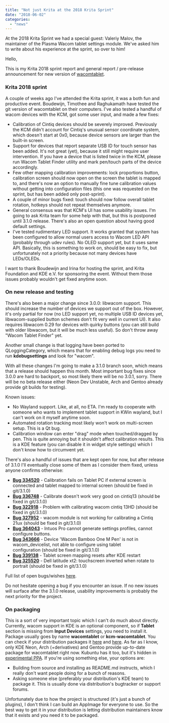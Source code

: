 ```yaml
---
title: "Not just Krita at the 2018 Krita Sprint"
date: "2018-06-02"
categories: 
  - "news"
---
```


At the 2018 Krita Sprint we had a special guest: Valeriy Malov, the maintainer of the Plasma Wacom tablet settings module. We've asked him to write about his experience at the sprint, so over to him!

Hello,

This is my Krita 2018 sprint report and general report / pre-release announcement for new version of [wacomtablet](https://userbase.kde.org/Wacomtablet).

### Krita 2018 sprint

A couple of weeks ago I've attended the Krita sprint, it was a both fun and productive event. Boudewijn, Timothee and Raghukamath have tested the git version of wacomtablet on their computers. I've also tested a handful of wacom devices with the KCM, got some user input, and made a few fixes:

- Calibration of Cintiq devices should be severely improved. Previously the KCM didn't account for Cintiq's unusual sensor coordinate system, which doesn't start at 0x0, because device sensors are larger than the built-in screen.
- Support for devices that report separate USB ID for touch sensor has been added. It's not great (yet), because it still might require user intervention. If you have a device that is listed twice in the KCM, please run Wacom Tablet Finder utility and mark pen/touch parts of the device accordingly.
- Few other mapping calibration improvements: lock proportions button, calibration screen should now open on the screen the tablet is mapped to, and there's now an option to manually fine tune calibration values without getting into configuration files (this one was requested on the sprint, but has been added only post-sprint).
- A couple of minor bugs fixed: touch should now follow overall tablet rotation, hotkeys should not repeat themselves anymore.
- General consensus was that KCM's UI has some usability issues. I'm going to ask Krita team for some help with that, but this is postponed until 3.1.0 release. There's also an open question about having good default settings.
- I've tested rudimentary LED support. It works granted that system has been configured to allow normal users access to Wacom LED API (probably through udev rules). No OLED support yet, but it uses same API. Basically, this is something to work on, should be easy to fix, but unfortunately not a priority because not many devices have LEDs/OLEDs.

I want to thank Boudewijn and Irina for hosting the sprint, and Krita Foundation and KDE e.V. for sponsoring the event. Without them those issues probably wouldn't get fixed anytime soon.

### On new release and testing

There's also been a major change since 3.0.0: libwacom support. This should increase the number of devices we support out of the box. However, it's only partial for now (no LED support yet, no multiple USB ID devices yet, libwacom-supplied button schemes don't fit very well in current UI). It also requires libwacom 0.29 for devices with quirky buttons (you can still build with older libwacom, but it will be much less useful). So don't throw away "Wacom Tablet Finder" yet.

Another small change is that logging have been ported to QLoggingCategory, which means that for enabling debug logs you need to run **kdebugsettings** and look for "wacom".

With all these changes I'm going to make a 3.1.0 branch soon, which means that a release should happen this month. Most important bug fixes since 3.0.0 are hard to backport, so most likely there will be no 3.0.1, sorry. There will be no beta release either (Neon Dev Unstable, Arch and Gentoo already provide git builds for testing).

Known issues:

- No Wayland support. Like, at all, no ETA. I'm ready to cooperate with someone who wants to implement tablet support in KWin wayland, but I can't work on it myself anytime soon.
- Automated rotation tracking most likely won't work on multi-screen setup. This is a Qt bug.
- Calibration window can enter "drag" mode when touched/dragged by pen. This is quite annoying but it shouldn't affect calibration results. This is a KDE feature (you can disable it in widget style settings) which I don't know how to circumvent yet.

There's also a handful of issues that are kept open for now, but after release of 3.1.0 I'll eventually close some of them as I consider them fixed, unless anyone confirms otherwise:

- [**Bug 334520**](https://bugs.kde.org/show_bug.cgi?id=334520) - Calibration fails on Tablet PC if external screen is connected and tablet mapped to internal screen (should be fixed in git/3.1.0)
- [**Bug 336748**](https://bugs.kde.org/show_bug.cgi?id=336748) - Calibrate doesn't work very good on cintiq13 (should be fixed in git/3.1.0)
- [**Bug 322918**](https://bugs.kde.org/show_bug.cgi?id=322918) - Problem with calibrating wacom cintiq 13HD (should be fixed in git/3.1.0)
- [**Bug 327952**](https://bugs.kde.org/show_bug.cgi?id=327952) - wacom module is not working for calibrating a Cintiq 21ux (should be fixed in git/3.1.0)
- [**Bug 364043**](https://bugs.kde.org/show_bug.cgi?id=364043) - Intuos Pro cannot generate settings profiles, cannot configure buttons.
- [**Bug 343666**](https://bugs.kde.org/show_bug.cgi?id=343666) - Device 'Wacom Bamboo One M Pen' is not in wacom_devicelist, not able to configure using tablet configuration (should be fixed in git/3.1.0)
- [**Bug 339138**](https://bugs.kde.org/show_bug.cgi?id=339138) - Tablet screen mapping resets after KDE restart
- [**Bug 325520**](https://bugs.kde.org/show_bug.cgi?id=325520) - Dell latitude xt2: touchscreen inverted when rotate to portrait (should be fixed in git/3.1.0)

Full list of open bugs/wishes [here](https://bugs.kde.org/buglist.cgi?component=general&list_id=1520931&product=wacomtablet&resolution=---).

Do not hesitate opening a bug if you encounter an issue. If no new issues will surface after the 3.1.0 release, usability improvements is probably the next priority for the project.

### On packaging

This is a sort of very important topic which I can't do much about directly. Currently, wacom support in KDE is an optional component, so if **Tablet** section is missing from **Input Devices** settings, you need to install it. Package usually goes by name **wacomtablet** or **kcm-wacomtablet**. You can check if your distribution packages it [here](https://repology.org/metapackage/kcm-wacomtablet/versions) and [here](https://repology.org/metapackage/wacomtablet/versions). As far as I know, only KDE Neon, Arch (+derivatives) and Gentoo provide up-to-date package for wacomtablet right now. Kubuntu has it too, but it's hidden in [experimental PPA](https://launchpad.net/~kubuntu-ppa/+archive/ubuntu/experimental/+packages). If you're using something else, your options are:

- Building from source and installing as README.md instructs, which I really don't want people doing for a bunch of reasons.
- Asking someone else (preferably your distribution's KDE team) to package it. This is usually done via distribution's bugtracker or support forums.

Unfortunately due to how the project is structured (it's just a bunch of plugins), I don't think I can build an AppImage for everyone to use. So the best way to get it in your distribution is letting distribution maintainers know that it exists and you need it to be packaged.
